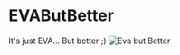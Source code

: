 # EVAButBetter
It's just EVA... But better ;)
![Eva but Better ](https://user-images.githubusercontent.com/68161226/215616791-936b4deb-e5a1-43a8-b948-948f99a19fbe.png)
